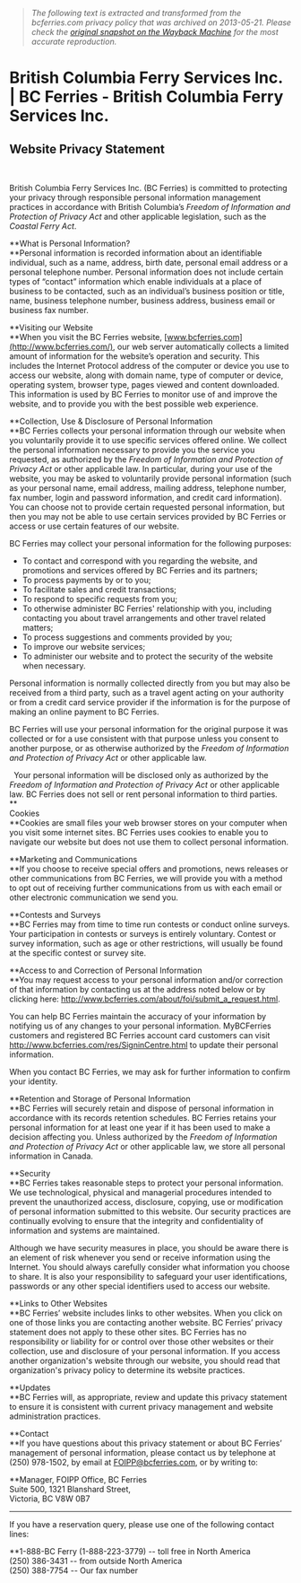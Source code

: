 > *The following text is extracted and transformed from the bcferries.com privacy policy that was archived on 2013-05-21. Please check the [original snapshot on the Wayback Machine](https://web.archive.org/web/20130521044227id_/http%3A//www.bcferries.com/about/privacy_statement.html) for the most accurate reproduction.*

# British Columbia Ferry Services Inc. | BC Ferries - British Columbia Ferry Services Inc.

## Website Privacy Statement

 

British Columbia Ferry Services Inc. (BC Ferries) is committed to protecting your privacy through responsible personal information management practices in accordance with British Columbia’s _Freedom of Information and Protection of Privacy Act_ and other applicable legislation, such as the _Coastal Ferry Act_. 

**What is Personal Information?  
**Personal information is recorded information about an identifiable individual, such as a name, address, birth date, personal email address or a personal telephone number. Personal information does not include certain types of “contact” information which enable individuals at a place of business to be contacted, such as an individual’s business position or title, name, business telephone number, business address, business email or business fax number. 

**Visiting our Website  
**When you visit the BC Ferries website, [www.bcferries.com](http://www.bcferries.com/), our web server automatically collects a limited amount of information for the website’s operation and security. This includes the Internet Protocol address of the computer or device you use to access our website, along with domain name, type of computer or device, operating system, browser type, pages viewed and content downloaded. This information is used by BC Ferries to monitor use of and improve the website, and to provide you with the best possible web experience. 

**Collection, Use & Disclosure of Personal Information   
**BC Ferries collects your personal information through our website when you voluntarily provide it to use specific services offered online. We collect the personal information necessary to provide you the service you requested, as authorized by the _Freedom of Information and Protection of Privacy Act_ or other applicable law. In particular, during your use of the website, you may be asked to voluntarily provide personal information (such as your personal name, email address, mailing address, telephone number, fax number, login and password information, and credit card information). You can choose not to provide certain requested personal information, but then you may not be able to use certain services provided by BC Ferries or access or use certain features of our website. 

BC Ferries may collect your personal information for the following purposes:

  * To contact and correspond with you regarding the website, and promotions and services offered by BC Ferries and its partners; 
  * To process payments by or to you; 
  * To facilitate sales and credit transactions; 
  * To respond to specific requests from you; 
  * To otherwise administer BC Ferries' relationship with you, including contacting you about travel arrangements and other travel related matters; 
  * To process suggestions and comments provided by you; 
  * To improve our website services; 
  * To administer our website and to protect the security of the website when necessary. 



Personal information is normally collected directly from you but may also be received from a third party, such as a travel agent acting on your authority or from a credit card service provider if the information is for the purpose of making an online payment to BC Ferries. 

BC Ferries will use your personal information for the original purpose it was collected or for a use consistent with that purpose unless you consent to another purpose, or as otherwise authorized by the _Freedom of Information and Protection of Privacy Act_ or other applicable law.       

  Your personal information will be disclosed only as authorized by the _Freedom of Information and Protection of Privacy Act_ or other applicable law. BC Ferries does not sell or rent personal information to third parties.    
**  
Cookies  
**Cookies are small files your web browser stores on your computer when you visit some internet sites. BC Ferries uses cookies to enable you to navigate our website but does not use them to collect personal information. 

**Marketing and Communications  
**If you choose to receive special offers and promotions, news releases or other communications from BC Ferries, we will provide you with a method to opt out of receiving further communications from us with each email or other electronic communication we send you. 

**Contests and Surveys  
**BC Ferries may from time to time run contests or conduct online surveys. Your participation in contests or surveys is entirely voluntary. Contest or survey information, such as age or other restrictions, will usually be found at the specific contest or survey site. 

**Access to and Correction of Personal Information  
**You may request access to your personal information and/or correction of that information by contacting us at the address noted below or by clicking here: <http://www.bcferries.com/about/foi/submit_a_request.html>. 

You can help BC Ferries maintain the accuracy of your information by notifying us of any changes to your personal information. MyBCFerries customers and registered BC Ferries account card customers can visit <http://www.bcferries.com/res/SigninCentre.html> to update their personal information. 

When you contact BC Ferries, we may ask for further information to confirm your identity. 

**Retention and Storage of Personal Information  
**BC Ferries will securely retain and dispose of personal information in accordance with its records retention schedules. BC Ferries retains your personal information for at least one year if it has been used to make a decision affecting you. Unless authorized by the _Freedom of Information and Protection of Privacy Act_ or other applicable law, we store all personal information in Canada. 

**Security  
**BC Ferries takes reasonable steps to protect your personal information. We use technological, physical and managerial procedures intended to prevent the unauthorized access, disclosure, copying, use or modification of personal information submitted to this website. Our security practices are continually evolving to ensure that the integrity and confidentiality of information and systems are maintained. 

Although we have security measures in place, you should be aware there is an element of risk whenever you send or receive information using the Internet. You should always carefully consider what information you choose to share. It is also your responsibility to safeguard your user identifications, passwords or any other special identifiers used to access our website. 

**Links to Other Websites  
**BC Ferries’ website includes links to other websites. When you click on one of those links you are contacting another website. BC Ferries’ privacy statement does not apply to these other sites. BC Ferries has no responsibility or liability for or control over those other websites or their collection, use and disclosure of your personal information. If you access another organization's website through our website, you should read that organization's privacy policy to determine its website practices. 

**Updates  
**BC Ferries will, as appropriate, review and update this privacy statement to ensure it is consistent with current privacy management and website administration practices. 

**Contact  
**If you have questions about this privacy statement or about BC Ferries’ management of personal information, please contact us by telephone at (250) 978-1502, by email at [FOIPP@bcferries.com](mailto:FOIPP@bcferries.com), or by writing to: 

**Manager, FOIPP Office, BC Ferries  
Suite 500, 1321 Blanshard Street,   
Victoria, BC V8W 0B7 

________________________________________ 

If you have a reservation query, please use one of the following contact lines: 

**1-888-BC Ferry (1-888-223-3779) -- toll free in North America   
(250) 386-3431 -- from outside North America   
(250) 388-7754 -- Our fax number 
